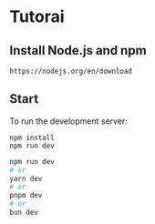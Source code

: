 # Tutorai
## Install Node.js and npm
```
https://nodejs.org/en/download
```
## Start

To run the development server:
```
npm install
npm run dev
```


```bash
npm run dev
# or
yarn dev
# or
pnpm dev
# or
bun dev
```
